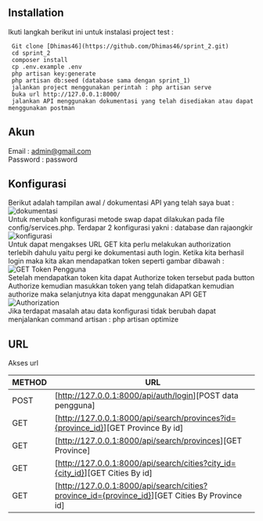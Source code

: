 <h2 class="code-line" data-line-start=0 data-line-end=1 ><a id="Installation_0"></a>Installation</h2>
<p class="has-line-data" data-line-start="2" data-line-end="3">Ikuti langkah berikut ini untuk instalasi project test :</p>
<pre><code class="has-line-data" data-line-start="5" data-line-end="15" class="language-sh"> Git <span class="hljs-built_in">clone</span> [Dhimas46](https://github.com/Dhimas46/sprint_2.git) 
 <span class="hljs-built_in">cd</span> sprint_2
 composer install
 cp .env.example .env 
 php artisan key:generate
 php artisan db:seed (database sama dengan sprint_1)
 jalankan project menggunakan perintah : php artisan serve
 buka url http://<span class="hljs-number">127.0</span>.<span class="hljs-number">0.1</span>:<span class="hljs-number">8000</span>/
 jalankan API menggunakan dokumentasi yang telah disediakan atau dapat menggunakan postman
</code></pre>
<h2 class="code-line" data-line-start=15 data-line-end=16 ><a id="Akun_15"></a>Akun</h2>
<p class="has-line-data" data-line-start="16" data-line-end="18">Email : <a href="mailto:admin@gmail.com">admin@gmail.com</a><br>
Password : password</p>
<h2 class="code-line" data-line-start=19 data-line-end=20 ><a id="Konfigurasi_19"></a>Konfigurasi</h2>
<p class="has-line-data" data-line-start="20" data-line-end="29">Berikut adalah tampilan awal / dokumentasi API yang telah saya buat :<br>
<img src="https://github.com/Dhimas46/Sprint_2/assets/44389333/083f7791-9cf5-47b7-a3d1-b58f521c42d7" alt="dokumentasi"><br>
Untuk merubah konfigurasi metode swap dapat dilakukan pada file config/services.php. Terdapar 2 konfigurasi yakni : database dan rajaongkir<br>
<img src="https://github.com/Dhimas46/Sprint_2/assets/44389333/472b63f3-d16c-4154-8865-ecd2c73d30f2" alt="konfigurasi"><br>
Untuk dapat mengakses URL GET kita perlu melakukan authorization terlebih dahulu yaitu pergi ke dokumentasi auth login. Ketika kita berhasil login maka kita akan mendapatkan token seperti gambar dibawah :<br>
<img src="https://github.com/Dhimas46/Sprint_2/assets/44389333/9b75777b-23c0-4e10-b83d-9ba31f29c16e" alt="GET Token Pengguna"><br>
Setelah mendapatkan token kita dapat Authorize token tersebut pada button Authorize kemudian masukkan token yang telah didapatkan kemudian authorize maka selanjutnya kita dapat menggunakan API GET<br>
<img src="https://github.com/Dhimas46/Sprint_2/assets/44389333/c03e8d0f-10b5-46aa-9918-5f653b0967a1" alt="Authorization"><br>
Jika terdapat masalah atau data konfigurasi tidak berubah dapat menjalankan command artisan : php artisan optimize</p>
<h2 class="code-line" data-line-start=30 data-line-end=31 ><a id="URL_30"></a>URL</h2>
<p class="has-line-data" data-line-start="32" data-line-end="33">Akses url</p>
<table class="table table-striped table-bordered">
<thead>
<tr>
<th>METHOD</th>
<th>URL</th>
</tr>
</thead>
<tbody>
<tr>
<td>POST</td>
<td>[<a href="http://127.0.0.1:8000/api/auth/login">http://127.0.0.1:8000/api/auth/login</a>][POST data pengguna]</td>
</tr>
<tr>
<td>GET</td>
<td>[<a href="http://127.0.0.1:8000/api/search/provinces?id=%7Bprovince_id%7D">http://127.0.0.1:8000/api/search/provinces?id={province_id}</a>][GET Province By id]</td>
</tr>
<tr>
<td>GET</td>
<td>[<a href="http://127.0.0.1:8000/api/search/provinces">http://127.0.0.1:8000/api/search/provinces</a>][GET Province]</td>
</tr>
<tr>
<td>GET</td>
<td>[<a href="http://127.0.0.1:8000/api/search/cities?city_id=%7Bcity_id%7D">http://127.0.0.1:8000/api/search/cities?city_id={city_id}</a>][GET Cities By id]</td>
</tr>
<tr>
<td>GET</td>
<td>[<a href="http://127.0.0.1:8000/api/search/cities?province_id=%7Bprovince_id%7D">http://127.0.0.1:8000/api/search/cities?province_id={province_id}</a>][GET Cities By Province id]</td>
</tr>
</tbody>
</table>